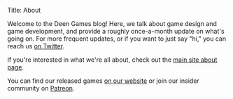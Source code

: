 Title: About

Welcome to the Deen Games blog! Here, we talk about game design and game development, and provide a roughly once-a-month update on what's going on. For more frequent updates, or if you want to just say "hi," you can reach us [on Twitter](https://twitter.com/nightblade99).

If you're interested in what we're all about, check out the [main site about page](http://deengames.com/about.html).

You can find our released games [on our website](http://deengames.com) or join our insider community on [Patreon](https://patreon.com/deengames).